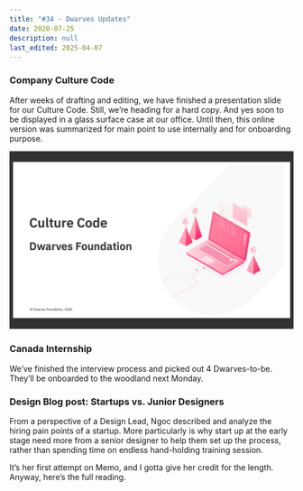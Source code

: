 ```yaml
---
title: "#34 - Dwarves Updates"
date: 2020-07-25
description: null
last_edited: 2025-04-07
---
```


### Company Culture Code

After weeks of drafting and editing, we have finished a presentation slide for our Culture Code. Still, we’re heading for a hard copy. And yes soon to be displayed in a glass surface case at our office. Until then, this online version was summarized for main point to use internally and for onboarding purpose.

![](assets/notion-image-1744007024890-od6xi.webp)

### Canada Internship

We’ve finished the interview process and picked out 4 Dwarves-to-be. They’ll be onboarded to the woodland next Monday.

### Design Blog post: Startups vs. Junior Designers

From a perspective of a Design Lead, Ngoc described and analyze the hiring pain points of a startup. More particularly is why start up at the early stage need more from a senior designer to help them set up the process, rather than spending time on endless hand-holding training session.

It’s her first attempt on Memo, and I gotta give her credit for the length. Anyway, here’s the full reading.
